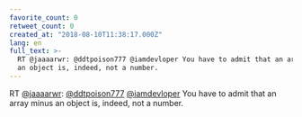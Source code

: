 ```yaml
---
favorite_count: 0
retweet_count: 0
created_at: "2018-08-10T11:38:17.000Z"
lang: en
full_text: >-
  RT @jaaaarwr: @ddtpoison777 @iamdevloper You have to admit that an array minus
  an object is, indeed, not a number.
---
```


RT [@jaaaarwr](https://twitter.com/jaaaarwr):
[@ddtpoison777](https://twitter.com/ddtpoison777)
[@iamdevloper](https://twitter.com/iamdevloper) You have to admit that an array
minus an object is, indeed, not a number.
